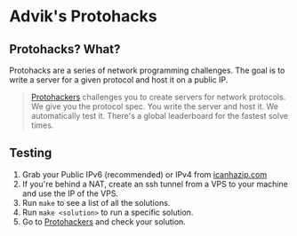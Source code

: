 # Advik's Protohacks

## Protohacks? What?
Protohacks are a series of network programming challenges. 
The goal is to write a server for a given protocol and host it on a public IP.

> [Protohackers](https://protohackers.com/) challenges you to create servers for network protocols.
> We give you the protocol spec. You write the server and host it. We automatically test it. There's a global leaderboard for the fastest solve times.

## Testing
1. Grab your Public IPv6 (recommended) or IPv4 from [icanhazip.com](https://icanhazip.com/)
2. If you're behind a NAT, create an ssh tunnel from a VPS to your machine and use the IP of the VPS.
3. Run `make` to see a list of all the solutions.
4. Run `make <solution>` to run a specific solution.
5. Go to [Protohackers](https://protohackers.com/problems) and check your solution.
